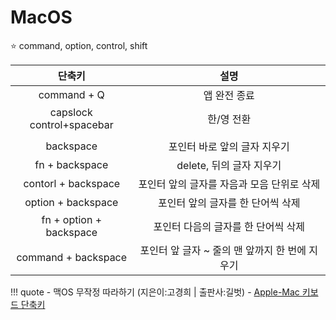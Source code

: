 # MacOS

:star: command, option, control, shift

|    단축키     |    설명     |
| :---------:  | :--------:  |
|  command + Q | 앱 완전 종료 |
| capslock <br> control+spacebar | 한/영 전환 |
| | |
| backspace | 포인터 바로 앞의 글자 지우기 | 
| fn + backspace | delete, 뒤의 글자 지우기 |
| contorl + backspace | 포인터 앞의 글자를 자음과 모음 단위로 삭제 |
| option + backspace | 포인터 앞의 글자를 한 단어씩 삭제 |
| fn + option + backspace | 포인터 다음의 글자를 한 단어씩 삭제 |
| command + backspace | 포인터 앞 글자 ~ 줄의 맨 앞까지 한 번에 지우기 |



!!! quote
    - 맥OS 무작정 따라하기 (지은이:고경희 | 출판사:길벗)
    - [Apple-Mac 키보드 단축키](https://support.apple.com/ko-kr/HT201236)